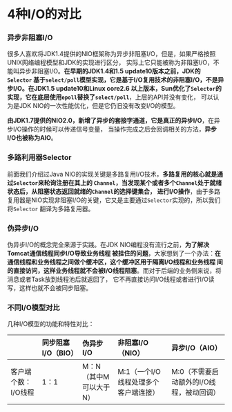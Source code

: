 4种I/O的对比
===================================================
### 异步非阻塞I/O
很多人喜欢将JDK1.4提供的NIO框架称为异步非阻塞I/O，但是，如果严格按照UNIX网络编程模型和JDK的实现进行区分，
实际上它只能被称为非阻塞I/O，不能叫异步非阻塞I/O。**在早期的JDK1.4和1.5 update10版本之前，JDK的`Selector`
基于`select/poll`模型实现，它是基于I/O复用技术的非阻塞I/O，不是异步I/O。在JDK1.5 update10和Linux core2.6
以上版本，Sun优化了`Selector`的实现，它在底层使用`epoll`替换了`select/poll`**，上层的API并没有变化，
可以认为是JDK NIO的一次性能优化，但是它仍旧没有改变I/O的模型。

**由JDK1.7提供的NIO2.0，新增了异步的套接字通道，它是真正的异步I/O**，在异步I/O操作的时候可以传递信号变量，
当操作完成之后会回调相关的方法，**异步I/O也被称为AIO**。

### 多路利用器Selector
前面我们介绍过Java NIO的实现关键是多路复用I/O技术，**多路复用的核心就是通过`Selector`来轮询注册在其上的
`Channel`，当发现某个或者多个`Channel`处于就绪状态后，从阻塞状态返回就绪的`Channel`的选择键集合，
进行I/O操作**，由于多路复用器是NIO实现非阻塞I/O的关键，它又是主要通过`Selector`实现的，所以我们将`Selector`
翻译为多路复用器。

### 伪异步I/O
伪异步I/O的概念完全来源于实践。在JDK NIO编程没有流行之前，**为了解决Tomcat通信线程同步I/O导致业务线程
被挂住的问题**，大家想到了一个办法：**在通信线程和业务线程之间做个缓冲区，这个缓冲区用于隔离I/O线程和业务线程
间的直接访问，这样业务线程就不会被I/O线程阻塞**。而对于后端的业务侧来说，将消息或者Task放到线程池后就返回了，
它不再直接访问I/O线程或者进行I/O读写，这样也就不会被同步阻塞。

### 不同I/O模型对比

几种I/O模型的功能和特性对比：

|     | 同步阻塞I/O（BIO） | 伪异步I/O | 非阻塞I/O（NIO）| 异步I/O（AIO）|
| :---- | :---- | :---- | :---- | :---- |
| 客户端个数：I/O线程 | 1：1 | M：N（其中M可以大于N）| M:1（一个I/O线程处理多个客户端连接）|M:0（不需要启动额外的I/O线程，被动回调）
